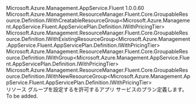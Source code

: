<Type Name="IWithGroup" FullName="Microsoft.Azure.Management.AppService.Fluent.AppServicePlan.Definition.IWithGroup">
  <TypeSignature Language="C#" Value="public interface IWithGroup : Microsoft.Azure.Management.ResourceManager.Fluent.Core.GroupableResource.Definition.IWithCreatableResourceGroup&lt;Microsoft.Azure.Management.AppService.Fluent.AppServicePlan.Definition.IWithPricingTier&gt;, Microsoft.Azure.Management.ResourceManager.Fluent.Core.GroupableResource.Definition.IWithExistingResourceGroup&lt;Microsoft.Azure.Management.AppService.Fluent.AppServicePlan.Definition.IWithPricingTier&gt;, Microsoft.Azure.Management.ResourceManager.Fluent.Core.GroupableResource.Definition.IWithGroup&lt;Microsoft.Azure.Management.AppService.Fluent.AppServicePlan.Definition.IWithPricingTier&gt;, Microsoft.Azure.Management.ResourceManager.Fluent.Core.GroupableResource.Definition.IWithNewResourceGroup&lt;Microsoft.Azure.Management.AppService.Fluent.AppServicePlan.Definition.IWithPricingTier&gt;" />
  <TypeSignature Language="ILAsm" Value=".class public interface auto ansi abstract IWithGroup implements class Microsoft.Azure.Management.ResourceManager.Fluent.Core.GroupableResource.Definition.IWithCreatableResourceGroup`1&lt;class Microsoft.Azure.Management.AppService.Fluent.AppServicePlan.Definition.IWithPricingTier&gt;, class Microsoft.Azure.Management.ResourceManager.Fluent.Core.GroupableResource.Definition.IWithExistingResourceGroup`1&lt;class Microsoft.Azure.Management.AppService.Fluent.AppServicePlan.Definition.IWithPricingTier&gt;, class Microsoft.Azure.Management.ResourceManager.Fluent.Core.GroupableResource.Definition.IWithGroup`1&lt;class Microsoft.Azure.Management.AppService.Fluent.AppServicePlan.Definition.IWithPricingTier&gt;, class Microsoft.Azure.Management.ResourceManager.Fluent.Core.GroupableResource.Definition.IWithNewResourceGroup`1&lt;class Microsoft.Azure.Management.AppService.Fluent.AppServicePlan.Definition.IWithPricingTier&gt;" />
  <TypeSignature Language="DocId" Value="T:Microsoft.Azure.Management.AppService.Fluent.AppServicePlan.Definition.IWithGroup" />
  <TypeSignature Language="VB.NET" Value="Public Interface IWithGroup&#xA;Implements IWithCreatableResourceGroup(Of IWithPricingTier), IWithExistingResourceGroup(Of IWithPricingTier), IWithGroup(Of IWithPricingTier), IWithNewResourceGroup(Of IWithPricingTier)" />
  <TypeSignature Language="F#" Value="type IWithGroup = interface&#xA;    interface IWithGroup&lt;IWithPricingTier&gt;&#xA;    interface IWithExistingResourceGroup&lt;IWithPricingTier&gt;&#xA;    interface IWithNewResourceGroup&lt;IWithPricingTier&gt;&#xA;    interface IWithCreatableResourceGroup&lt;IWithPricingTier&gt;" />
  <AssemblyInfo>
    <AssemblyName>Microsoft.Azure.Management.AppService.Fluent</AssemblyName>
    <AssemblyVersion>1.0.0.60</AssemblyVersion>
  </AssemblyInfo>
  <Interfaces>
    <Interface>
      <InterfaceName>Microsoft.Azure.Management.ResourceManager.Fluent.Core.GroupableResource.Definition.IWithCreatableResourceGroup&lt;Microsoft.Azure.Management.AppService.Fluent.AppServicePlan.Definition.IWithPricingTier&gt;</InterfaceName>
    </Interface>
    <Interface>
      <InterfaceName>Microsoft.Azure.Management.ResourceManager.Fluent.Core.GroupableResource.Definition.IWithExistingResourceGroup&lt;Microsoft.Azure.Management.AppService.Fluent.AppServicePlan.Definition.IWithPricingTier&gt;</InterfaceName>
    </Interface>
    <Interface>
      <InterfaceName>Microsoft.Azure.Management.ResourceManager.Fluent.Core.GroupableResource.Definition.IWithGroup&lt;Microsoft.Azure.Management.AppService.Fluent.AppServicePlan.Definition.IWithPricingTier&gt;</InterfaceName>
    </Interface>
    <Interface>
      <InterfaceName>Microsoft.Azure.Management.ResourceManager.Fluent.Core.GroupableResource.Definition.IWithNewResourceGroup&lt;Microsoft.Azure.Management.AppService.Fluent.AppServicePlan.Definition.IWithPricingTier&gt;</InterfaceName>
    </Interface>
  </Interfaces>
  <Docs>
    <summary>
            リソース グループを設定するを許可するアプリ サービスのプラン定義します。
            </summary>
    <remarks>To be added.</remarks>
  </Docs>
  <Members />
</Type>